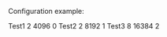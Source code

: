 Configuration example:

<?xml version="1.0" encoding="UTF-8"?>
<Bundle>
  	<Config>
			<Name>Test1</Name>
			<CPUs>2</CPUs>
     		<RAM>4096</RAM>
     		<!-- storage configuration index -->
     		<StorageConfigIndex>0</StorageConfigIndex>
  	</Config>
  	<Config>
			<Name>Test2</Name>
			<CPUs>2</CPUs>
			<RAM>8192</RAM>
			<StorageConfigIndex>1</StorageConfigIndex>
  	</Config>
  	<Config>
			<Name>Test3</Name>
			<CPUs>8</CPUs>
     		<RAM>16384</RAM>
     		<StorageConfigIndex>2</StorageConfigIndex>
  	</Config>
</Bundle>